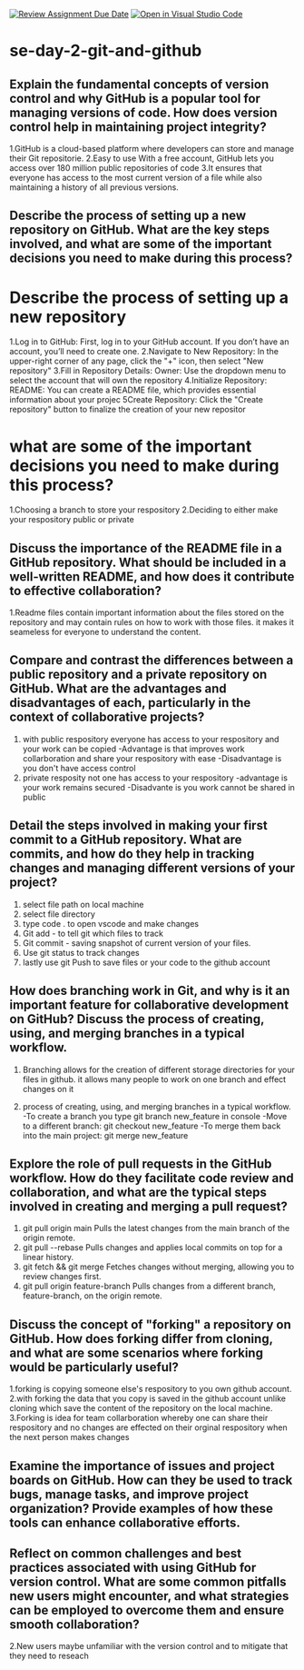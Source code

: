 [![Review Assignment Due Date](https://classroom.github.com/assets/deadline-readme-button-22041afd0340ce965d47ae6ef1cefeee28c7c493a6346c4f15d667ab976d596c.svg)](https://classroom.github.com/a/8wgCKhpZ)
[![Open in Visual Studio Code](https://classroom.github.com/assets/open-in-vscode-2e0aaae1b6195c2367325f4f02e2d04e9abb55f0b24a779b69b11b9e10269abc.svg)](https://classroom.github.com/online_ide?assignment_repo_id=18442661&assignment_repo_type=AssignmentRepo)
# se-day-2-git-and-github
## Explain the fundamental concepts of version control and why GitHub is a popular tool for managing versions of code. How does version control help in maintaining project integrity?

1.GitHub is a cloud-based platform where developers can store and manage their Git repositorie. 
2.Easy to use With a free account, GitHub lets you access over 180 million public repositories of code
3.It ensures that everyone has access to the most current version of a file while also maintaining a history of all previous versions.

## Describe the process of setting up a new repository on GitHub. What are the key steps involved, and what are some of the important decisions you need to make during this process?

# Describe the process of setting up a new repository

1.Log in to GitHub: First, log in to your GitHub account. If you don’t have an account, you’ll need to create one.
2.Navigate to New Repository: In the upper-right corner of any page, click the "+" icon, then select "New repository"
3.Fill in Repository Details: Owner: Use the dropdown menu to select the account that will own the repository
4.Initialize Repository: README: You can create a README file, which provides essential information about your projec
5Create Repository: Click the "Create repository" button to finalize the creation of your new repositor

# what are some of the important decisions you need to make during this process?

1.Choosing a branch to store your respository
2.Deciding to either make your respository public or private

## Discuss the importance of the README file in a GitHub repository. What should be included in a well-written README, and how does it contribute to effective collaboration?

1.Readme files contain important information about the files stored on the repository and may contain rules on how to work with those files. it makes it seameless for everyone to understand the content.

## Compare and contrast the differences between a public repository and a private repository on GitHub. What are the advantages and disadvantages of each, particularly in the context of collaborative projects?

1. with public respository everyone has access to your respository and your work can be copied
   -Advantage is that improves work collarboration and share your respository with ease
   -Disadvantage is you don't have access control
2. private resposity not one has access to your respository
   -advantage is your work remains secured
   -Disadvante is you work cannot be shared in public
    

## Detail the steps involved in making your first commit to a GitHub repository. What are commits, and how do they help in tracking changes and managing different versions of your project?

1. select file path on local machine
2. select file directory
3. type code . to open vscode and make changes
4. Git add - to tell git which files to track
5. Git commit - saving snapshot of current version of your files.
6. Use git status to track changes
7. lastly use git Push to save files or your code to the github account


## How does branching work in Git, and why is it an important feature for collaborative development on GitHub? Discuss the process of creating, using, and merging branches in a typical workflow.

1. Branching allows for the creation of different storage directories for your files in github. it allows many people to work on one branch and effect changes on it

2. process of creating, using, and merging branches in a typical workflow.
  -To create a branch you type git branch new_feature in console
  -Move to a different branch: git checkout new_feature
  -To merge them back into the main project: git merge new_feature
   

## Explore the role of pull requests in the GitHub workflow. How do they facilitate code review and collaboration, and what are the typical steps involved in creating and merging a pull request?

1. git pull origin main	Pulls the latest changes from the main branch of the origin remote.
2. git pull --rebase	Pulls changes and applies local commits on top for a linear history.
3. git fetch && git merge	Fetches changes without merging, allowing you to review changes first.
4. git pull origin feature-branch	Pulls changes from a different branch, feature-branch, on the origin remote.

## Discuss the concept of "forking" a repository on GitHub. How does forking differ from cloning, and what are some scenarios where forking would be particularly useful?

1.forking is copying someone else's respository to you own github account.
2.with forking the data that you copy is saved in the github account unlike cloning which save the content of the repository on the local machine.
3.Forking is idea for team collarboration whereby one can share their respository and no changes are effected on their orginal respository when the next person makes changes

## Examine the importance of issues and project boards on GitHub. How can they be used to track bugs, manage tasks, and improve project organization? Provide examples of how these tools can enhance collaborative efforts.

## Reflect on common challenges and best practices associated with using GitHub for version control. What are some common pitfalls new users might encounter, and what strategies can be employed to overcome them and ensure smooth collaboration?
2.New users maybe unfamiliar with the version control and to mitigate that they need to reseach
